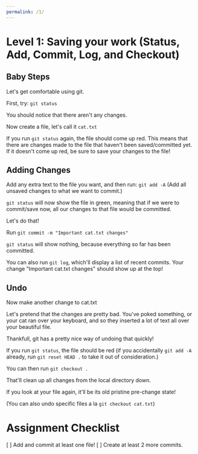 ```yaml
---
permalink: /1/
---
```


# Level 1: Saving your work  (Status, Add, Commit, Log, and Checkout)

## Baby Steps

Let's get comfortable using git.

First, try:
`git status`

You should notice that there aren't any changes.

Now create a file, let's call it `cat.txt`

If you run `git status` again, the file should come up
red. This means that there are changes made to the file
that haven't been saved/committed yet. If it doesn't
come up red, be sure to save your changes to the file!

## Adding Changes

Add any extra text to the file you want, and then run:
`git add -A` 
(Add all unsaved changes to what we want to commit.)

`git status` will now show the file in green, meaning that
if we were to commit/save now, all our changes to that
file would be committed.

Let's do that!

Run `git commit -m "Important cat.txt changes"`

`git status` will show nothing, because everything so far has been
committed.

You can also run `git log`, which'll display a list of recent commits.
Your change "Important cat.txt changes" should show up at the top!

## Undo

Now make another change to cat.txt

Let's pretend that the changes are pretty bad. You've poked
something, or your cat ran over your keyboard, and so they
inserted a lot of text all over your beautiful file.

Thankfull, git has a pretty nice way of undoing that quickly!

If you run `git status`, the file should be red (if you accidentally
`git add -A` already, run `git reset HEAD .` to take it out of
consideration.)

You can then run
`git checkout .`

That'll clean up all changes from the local directory down.

If you look at your file again, it'll be its old 
pristine pre-change state!

(You can also undo specific files a la
`git checkout cat.txt`)

# Assignment Checklist

 [ ] Add and commit at least one file!
 [ ] Create at least 2 more commits.